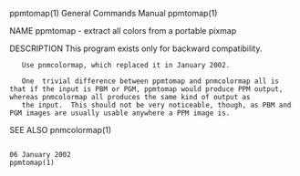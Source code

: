 ppmtomap(1)                                                                             General Commands Manual                                                                            ppmtomap(1)

NAME
       ppmtomap - extract all colors from a portable pixmap

DESCRIPTION
       This program exists only for backward compatibility.

       Use pnmcolormap, which replaced it in January 2002.

       One  trivial difference between ppmtomap and pnmcolormap all is that if the input is PBM or PGM, ppmtomap would produce PPM output, whereas pnmcolormap all produces the same kind of output as
       the input.  This should not be very noticeable, though, as PBM and PGM images are usually usable anywhere a PPM image is.

SEE ALSO
       pnmcolormap(1)

                                                                                            06 January 2002                                                                                ppmtomap(1)
